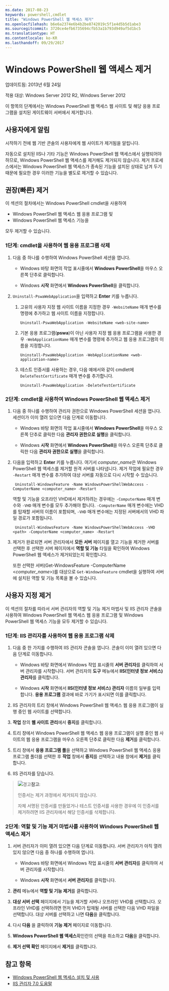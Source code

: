 ```yaml
---
ms.date: 2017-08-23
keywords: powershell,cmdlet
title: "Windows PowerShell 웹 액세스 제거"
ms.openlocfilehash: b6e6a2374e6b4b2be8742019c5f1e4d5b5d1abe3
ms.sourcegitcommit: 3720ce4efb6735694cfb53a1b793d949af5d1bc5
ms.translationtype: HT
ms.contentlocale: ko-KR
ms.lasthandoff: 09/29/2017
---
```

# <a name="uninstall-windows-powershell-web-access"></a>Windows PowerShell 웹 액세스 제거

업데이트됨: 2013년 6월 24일

적용 대상: Windows Server 2012 R2, Windows Server 2012

이 항목의 단계에서는 Windows PowerShell 웹 액세스 웹 사이트 및 해당 응용 프로그램을 설치된 게이트웨이 서버에서 제거합니다.

## <a name="notify-users"></a>사용자에게 알림

시작하기 전에 웹 기반 콘솔의 사용자에게 웹 사이트가 제거됨을 알립니다.

자동으로 설치된 IIS나 기타 기능은 Windows PowerShell 웹 액세스에서 실행되어야 하므로, Windows PowerShell 웹 액세스를 제거해도 제거되지 않습니다.
제거 프로세스에서는 Windows PowerShell 웹 액세스가 종속된 기능을 설치된 상태로 남겨 두기 때문에 필요한 경우 이러한 기능을 별도로 제거할 수 있습니다.

## <a name="recommended-quick-uninstallation"></a>권장(빠른) 제거

이 섹션의 절차에서는 Windows PowerShell cmdlet을 사용하여

- Windows PowerShell 웹 액세스 웹 응용 프로그램 및
- Windows PowerShell 웹 액세스 기능을
 
모두 제거할 수 있습니다.

### <a name="step-1-delete-the-web-application-using-cmdlets"></a>1단계: cmdlet을 사용하여 웹 응용 프로그램 삭제

1. 다음 중 하나를 수행하여 Windows PowerShell 세션을 엽니다.

    -   Windows 바탕 화면의 작업 표시줄에서 **Windows PowerShell**을 마우스 오른쪽 단추로 클릭합니다.

    -   Windows **시작** 화면에서 **Windows PowerShell**을 클릭합니다.

2. `Uninstall-PswaWebApplication`을 입력하고 **Enter** 키를 누릅니다.
   1. 고유의 사용자 지정 웹 사이트 이름을 지정한 경우 `-WebsiteName` 매개 변수를 명령에 추가하고 웹 사이트 이름을 지정합니다.

        `Uninstall-PswaWebApplication -WebsiteName <web-site-name>`
   1. 기본 응용 프로그램(**pswa**)이 아닌 사용자 지정 웹 응용 프로그램을 사용한 경우 `-WebApplicationName` 매개 변수를 명령에 추가하고 웹 응용 프로그램의 이름을 지정합니다.

        `Uninstall-PswaWebApplication -WebApplicationName <web-application-name>`
   1. 테스트 인증서를 사용하는 경우, 다음 예에서와 같이 cmdlet에 `DeleteTestCertificate` 매개 변수를 추가합니다.

        `Uninstall-PswaWebApplication -DeleteTestCertificate`

### <a name="step-2-uninstall-windows-powershell-web-access-using-cmdlets"></a>2단계: cmdlet을 사용하여 Windows PowerShell 웹 액세스 제거

1. 다음 중 하나를 수행하여 관리자 권한으로 Windows PowerShell 세션을 엽니다. 세션이가 이미 열려 있으면 다음 단계로 이동합니다.

    -   Windows 바탕 화면의 작업 표시줄에서 **Windows PowerShell**을 마우스 오른쪽 단추로 클릭한 다음 **관리자 권한으로 실행**을 클릭합니다.

    -   Windows **시작** 화면에서 **Windows PowerShell**을 마우스 오른쪽 단추로 클릭한 다음 **관리자 권한으로 실행**을 클릭합니다.

1. 다음을 입력하고 **Enter** 키를 누릅니다. 여기서 *computer_name*은 Windows PowerShell 웹 액세스를 제거할 원격 서버를 나타냅니다. 제거 작업에 필요한 경우 `-Restart` 매개 변수를 추가하여 대상 서버를 자동으로 다시 시작할 수 있습니다.

        Uninstall-WindowsFeature -Name WindowsPowerShellWebAccess -ComputerName <computer_name> -Restart

    역할 및 기능을 오프라인 VHD에서 제거하려는 경우에는 `-ComputerName` 매개 변수와 `-VHD` 매개 변수를 모두 추가해야 합니다. `-ComputerName` 매개 변수에는 VHD를 탑재할 서버의 이름이 포함되며, `-VHD` 매개 변수에는 지정된 서버에서의 VHD 파일 경로가 포함됩니다.

        Uninstall-WindowsFeature -Name WindowsPowerShellWebAccess -VHD <path> -ComputerName <computer_name> -Restart

1. 제거가 완료되면 서버 관리자에서 **모든 서버** 페이지를 열고 기능을 제거한 서버를 선택한 후 선택한 서버 페이지에서 **역할 및 기능** 타일을 확인하여 Windows PowerShell 웹 액세스가 제거되었는지 확인합니다.

    또한 선택한 서버(Get-WindowsFeature -ComputerName &lt;*computer_name*&gt;)를 대상으로 `Get-WindowsFeature` cmdlet을 실행하여 서버에 설치된 역할 및 기능 목록을 볼 수 있습니다.

## <a name="custom-uninstallation"></a>사용자 지정 제거

이 섹션의 절차를 따라서 서버 관리자의 역할 및 기능 제거 마법사 및 IIS 관리자 콘솔을 사용하여 Windows PowerShell 웹 액세스 웹 응용 프로그램 및 Windows PowerShell 웹 액세스 기능을 모두 제거할 수 있습니다.

### <a name="step-1-delete-the-web-application-using-iis-manager"></a>1단계: IIS 관리자를 사용하여 웹 응용 프로그램 삭제


1. 다음 중 한 가지를 수행하여 IIS 관리자 콘솔을 엽니다. 콘솔이 이미 열려 있으면 다음 단계로 이동합니다.

    -   Windows 바탕 화면에서 Windows 작업 표시줄의 **서버 관리자**를 클릭하여 서버 관리자를 시작합니다. 서버 관리자의 **도구** 메뉴에서 **IIS(인터넷 정보 서비스) 관리자**를 클릭합니다.

    -   Windows **시작** 화면에서 **IIS(인터넷 정보 서비스) 관리자** 이름의 일부를 입력합니다. **응용 프로그램** 결과에 바로 가기가 표시되면 이를 클릭합니다.

1. IIS 관리자의 트리 창에서 Windows PowerShell 웹 액세스 웹 응용 프로그램이 실행 중인 웹 사이트를 선택합니다.

1. **작업** 창의 **웹 사이트 관리**에서 **중지**를 클릭합니다.

1. 트리 창에서 Windows PowerShell 웹 액세스 웹 응용 프로그램이 실행 중인 웹 사이트의 웹 응용 프로그램을 마우스 오른쪽 단추로 클릭한 다음 **제거**를 클릭합니다.

1. 트리 창에서 **응용 프로그램 풀**을 선택하고 Windows PowerShell 웹 액세스 응용 프로그램 폴더를 선택한 후 **작업** 창에서 **중지**를 선택하고 내용 창에서 **제거**를 클릭합니다.

1. IIS 관리자를 닫습니다.

> ![경고](images/SecurityNote.jpeg)**참고**:
>
> 인증서는 제거 과정에서 제거되지 않습니다. 
>
> 자체 서명된 인증서를 만들었거나 테스트 인증서를 사용한 경우에 이 인증서를 제거하려면 IIS 관리자에서 해당 인증서를 삭제합니다. 

### <a name="step-2-uninstall-windows-powershell-web-access-using-the-remove-roles-and-features-wizard"></a>2단계: 역할 및 기능 제거 마법사를 사용하여 Windows PowerShell 웹 액세스 제거

1. 서버 관리자가 이미 열려 있으면 다음 단계로 이동합니다. 서버 관리자가 아직 열려 있지 않으면 다음 중 하나를 수행하여 엽니다.

    -   Windows 바탕 화면에서 Windows 작업 표시줄의 **서버 관리자**를 클릭하여 서버 관리자를 시작합니다.

    -   Windows **시작** 화면에서 **서버 관리자**를 클릭합니다.

1. **관리** 메뉴에서 **역할 및 기능 제거**를 클릭합니다.

1. **대상 서버 선택** 페이지에서 기능을 제거할 서버나 오프라인 VHD를 선택합니다. 오프라인 VHD를 선택하려면 먼저 VHD가 탑재될 서버를 선택한 다음 VHD 파일을 선택합니다. 대상 서버를 선택하고 나면 **다음**을 클릭합니다.

1. 다시 **다음** 을 클릭하여 **기능 제거** 페이지로 이동합니다.

1. **Windows PowerShell 웹 액세스**확인란의 선택을 취소하고 **다음**을 클릭합니다.

1. **제거 선택 확인** 페이지에서 **제거**를 클릭합니다.

## <a name="see-also"></a>참고 항목

- [Windows PowerShell 웹 액세스 설치 및 사용](install-and-use-windows-powershell-web-access.md)
- [IIS 관리자 7.0 도움말](https://technet.microsoft.com/library/cc732664.aspx)
